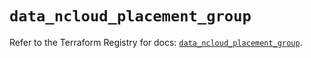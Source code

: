 # `data_ncloud_placement_group`

Refer to the Terraform Registry for docs: [`data_ncloud_placement_group`](https://registry.terraform.io/providers/navercloudplatform/ncloud/4.0.4/docs/data-sources/placement_group).
